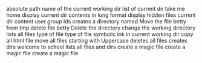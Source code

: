 absolute path name of the current working dir
list of current dir
take me home
display current dir contents in long format
display hidden files
current dir content user group Ids
creates a directory named
Move the file betty from tmp
delete file betty
Delete the directory
change the working directory
 lists all files
type of file
type of file
symbolic ink in current working dir
copy all html file
move all files starting with Uppercase
deletes all files
creates dirs welcome to school
lists all files and dirs
create a magic file
create a magic file
create a magic file
